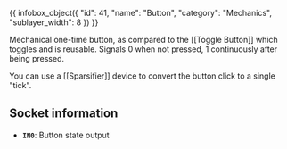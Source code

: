 {{ infobox_object({
	"id": 41,
	"name": "Button",
	"category": "Mechanics",
	"sublayer_width": 8
}) }}

Mechanical one-time button, as compared to the [[Toggle Button]] which toggles and is reusable. Signals 0 when not pressed, 1 continuously after being pressed.

You can use a [[Sparsifier]] device to convert the button click to a single "tick".

## Socket information
- **`IN0`**: Button state output
